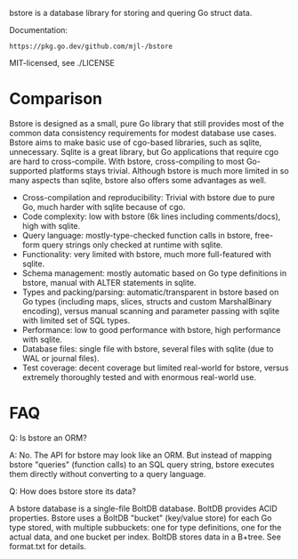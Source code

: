 bstore is a database library for storing and quering Go struct data.

Documentation:

	https://pkg.go.dev/github.com/mjl-/bstore

MIT-licensed, see ./LICENSE

# Comparison

Bstore is designed as a small, pure Go library that still provides most of the
common data consistency requirements for modest database use cases. Bstore aims
to make basic use of cgo-based libraries, such as sqlite, unnecessary.  Sqlite
is a great library, but Go applications that require cgo are hard to
cross-compile. With bstore, cross-compiling to most Go-supported platforms
stays trivial. Although bstore is much more limited in so many aspects than
sqlite, bstore also offers some advantages as well.

- Cross-compilation and reproducibility: Trivial with bstore due to pure Go,
  much harder with sqlite because of cgo.
- Code complexity: low with bstore (6k lines including comments/docs), high
  with sqlite.
- Query language: mostly-type-checked function calls in bstore, free-form query
  strings only checked at runtime with sqlite.
- Functionality: very limited with bstore, much more full-featured with sqlite.
- Schema management: mostly automatic based on Go type definitions in bstore,
  manual with ALTER statements in sqlite.
- Types and packing/parsing: automatic/transparent in bstore based on Go types
  (including maps, slices, structs and custom MarshalBinary encoding), versus
  manual scanning and parameter passing with sqlite with limited set of SQL
  types.
- Performance: low to good performance with bstore, high performance with
  sqlite.
- Database files: single file with bstore, several files with sqlite (due to
  WAL or journal files).
- Test coverage: decent coverage but limited real-world for bstore, versus
  extremely thoroughly tested and with enormous real-world use.

# FAQ

Q: Is bstore an ORM?

A: No. The API for bstore may look like an ORM. But instead of mapping bstore
"queries" (function calls) to an SQL query string, bstore executes them
directly without converting to a query language.

Q: How does bstore store its data?

A bstore database is a single-file BoltDB database. BoltDB provides ACID
properties. Bstore uses a BoltDB "bucket" (key/value store) for each Go type
stored, with multiple subbuckets: one for type definitions, one for the actual
data, and one bucket per index. BoltDB stores data in a B+tree. See format.txt
for details.
